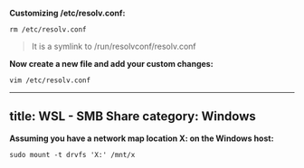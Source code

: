 **Customizing /etc/resolv.conf:**
```
rm /etc/resolv.conf
```
>It is a symlink to /run/resolvconf/resolv.conf

**Now create a new file and add your custom changes:**
```
vim /etc/resolv.conf
```
---
title: WSL - SMB Share
category: Windows
---

**Assuming you have a network map location X: on the Windows host:**
```
sudo mount -t drvfs 'X:' /mnt/x
```
